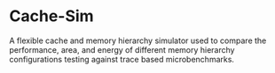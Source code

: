 # Cache-Sim
A flexible cache and memory hierarchy simulator used to compare the performance, area, and energy of different memory hierarchy configurations testing against trace based microbenchmarks. 
